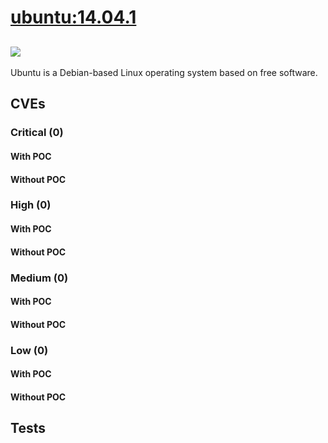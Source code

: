 # [ubuntu:14.04.1](https://hub.docker.com/_/ubuntu?tab=tags)
![](https://img.shields.io/static/v1?label=tag&message=14.04.1&color=blue)
---
<p>
Ubuntu is a Debian-based Linux operating system based on free software.
</p>

## CVEs
### Critical (0)
#### With POC

#### Without POC


### High (0)
#### With POC

#### Without POC


### Medium (0)
#### With POC

#### Without POC


### Low (0)
#### With POC

#### Without POC


## Tests
